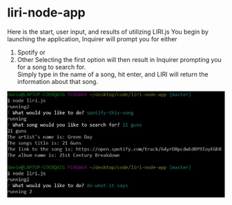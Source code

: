 # liri-node-app

Here is the start, user input, and results of utilizing LIRI.js
You begin by launching the application, Inquirer will prompt you for either
1) Spotify or
2) Other
Selecting the first option will then result in Inquirer prompting you for a song to search for.  
Simply type in the name of a song, hit enter, and LIRI will return the information about that song.


![Image of LIRI](https://github.com/dancrump1/liri-node-app/blob/master/assets/liri.JPG)
